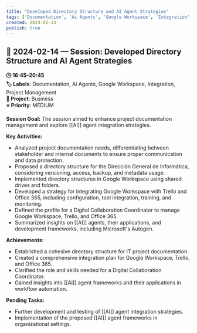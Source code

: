 ```yaml
---
title: "Developed Directory Structure and AI Agent Strategies"
tags: ['Documentation', 'Ai Agents', 'Google Workspace', 'Integration', 'Project Management']
created: 2024-02-14
publish: true
---
```


## 📅 2024-02-14 — Session: Developed Directory Structure and AI Agent Strategies

**🕒 16:45–20:45**  
**🏷️ Labels**: Documentation, Ai Agents, Google Workspace, Integration, Project Management  
**📂 Project**: Business  
**⭐ Priority**: MEDIUM  


**Session Goal:**
The session aimed to enhance project documentation management and explore [[AI]] agent integration strategies.

**Key Activities:**
- Analyzed project documentation needs, differentiating between stakeholder and internal documents to ensure proper communication and data protection.
- Proposed a directory structure for the Dirección General de Informática, considering versioning, access, backup, and metadata usage.
- Implemented directory structures in Google Workspace using shared drives and folders.
- Developed a strategy for integrating Google Workspace with Trello and Office 365, including configuration, tool integration, training, and monitoring.
- Defined the profile for a Digital Collaboration Coordinator to manage Google Workspace, Trello, and Office 365.
- Summarized insights on [[AI]] agents, their applications, and development frameworks, including Microsoft's Autogen.

**Achievements:**
- Established a cohesive directory structure for IT project documentation.
- Created a comprehensive integration plan for Google Workspace, Trello, and Office 365.
- Clarified the role and skills needed for a Digital Collaboration Coordinator.
- Gained insights into [[AI]] agent frameworks and their applications in workflow automation.

**Pending Tasks:**
- Further development and testing of [[AI]] agent integration strategies.
- Implementation of the proposed [[AI]] agent frameworks in organizational settings.
